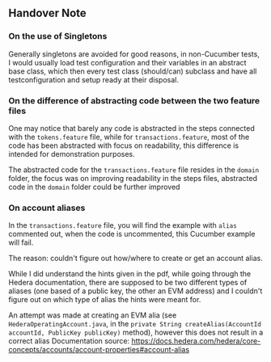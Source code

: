 ## Handover Note

### On the use of Singletons

Generally singletons are avoided for good reasons, in non-Cucumber tests, I would usually load test configuration and their variables in an abstract base class, which then every test class (should/can) subclass and have all testconfiguration and setup ready at their disposal.

### On the difference of abstracting code between the two feature files

One may notice that barely any code is abstracted in the steps connected with the `tokens.feature` file, while for `transactions.feature`, most of the code has been abstracted with focus on readability, this difference is intended for demonstration purposes.

The abstracted code for the `transactions.feature` file resides in the `domain` folder, the focus was on improving readability in the steps files, abstracted code in the `domain` folder could be further improved

### On account aliases

In the `transactions.feature` file, you will find the example with `alias` commented out, when the code is uncommented, this Cucumber example will fail.

The reason: couldn't figure out how/where to create or get an account alias.

While I did understand the hints given in the pdf, while going through the Hedera documentation, there are supposed to be two different types of aliases (one based of a public key, the other an EVM address) and I couldn't figure out on which type of alias the hints were meant for.

An attempt was made at creating an EVM alia (see `HederaOperatingAccount.java`, in the `private String createAlias(AccountId accountId, PublicKey publicKey)` method), however this does not result in a correct alias
Documentation source: https://docs.hedera.com/hedera/core-concepts/accounts/account-properties#account-alias